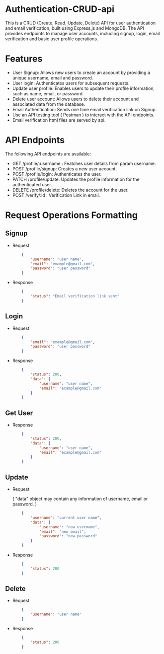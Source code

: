 # Authentication-CRUD-api

<p>This is a CRUD (Create, Read, Update, Delete) API for user authentication and email verification, built using Express.js and MongoDB. The API provides endpoints to manage user accounts, including signup, login, email verification and basic user profile operations.</p>

<h1>Features</h1>
<ul>
    <li>User Signup: Allows new users to create an account by providing a unique username, email and password.</li>
    <li>User login: Authenticates users for subsequent requests.</li>
    <li>Update user profile: Enables users to update their profile information, such as name, email, or password.</li>
    <li>Delete user account: Allows users to delete their account and associated data from the database.</li>
    <li>Email Authentication: Sends one time email verification link on Signup.</li>
    <li>Use an API testing tool ( Postman ) to interact with the API endpoints.</li>
    <li>Email verification html files are served by api.</li>
</ul>

<h1>API Endpoints</h1>
<p>The following API endpoints are available:</p>
<ul>
    <li>GET /profile/:username : Featches user details from param username.</li>
    <li>POST /profile/signup: Creates a new user account.</li>
    <li>POST /profile/login: Authenticates the user.</li>
    <li>PATCH /profile/update: Updates the profile information for the authenticated user.</li>
    <li>DELETE /profile/delete: Deletes the account for the user.</li>
    <li>POST /verify/:id : Verification Link in email.</li>
</ul>

<h1>Request Operations Formatting</h1>

## Signup
<ul>

<li>Request</li>

```json
    {
        "username": "user name",
        "email": "example@gmail.com",
        "password": "user password"
    }
```

<li>Response</li>

```json
    {
        "status": "Email verification link sent"
    }
```
</ul>

## Login
<ul>

<li>Request</li>

```json
    {
        "email": "example@gmail.com",
        "password": "user password"
    }
```

<li>Response</li>

```json
    {
        "status": 200,
        "data": {
            "username": "user name",
            "email": "example@gmail.com"
        }
    }
```

</ul>

## Get User
<ul>

<li>Response</li>

```json
    {
        "status": 200,
        "data": {
            "username": "user name",
            "email": "example@gmail.com"
        }
    }
```

</ul>

## Update
<ul>

<li>Request</li>

<p>( "data" object may contain any information of username, email or password. )</p>

```json
    {
        "username": "current user name",
        "data": {
            "username": "new username",
            "email": "new email",
            "password": "new password"
        }
    }
```

<li>Response</li>

```json
    {
        "status": 200
    }
```

</ul>

## Delete
<ul>

<li>Request</li>

```json
    {
        "username": "user name"
    }
```

<li>Response</li>

```json
    {
        "status": 200
    }
```

</ul>